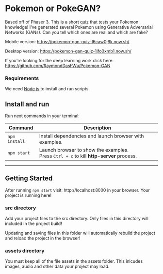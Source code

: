 # Pokemon or PokeGAN?

Based off of Phaser 3. This is a short quiz that tests your Pokemon knowledge! I've generated several Pokemon using Generative Adversarial Networks (GANs). Can you tell which ones are real and which are fake?

Mobile version:
https://pokemon-gan-quiz-l6caw0j6k.now.sh/

Desktop version:
https://pokemon-gan-quiz-1jfo0xmb1.now.sh/

If you're looking for the deep learning work click here:
https://github.com/RaymondDashWu/Pokemon-GAN

### Requirements

We need [Node.js](https://nodejs.org) to install and run scripts.

## Install and run

Run next commands in your terminal:

| Command | Description |
|---------|-------------|
| `npm install` | Install dependencies and launch browser with examples.|
| `npm start` | Launch browser to show the examples. <br> Press `Ctrl + c` to kill **http-server** process. |

---

## Getting Started

After running `npm start` visit: http://localhost:8000 in your browser. Your project is running here! 

### src directory

Add your project files to the src directory. Only files in this directory will included in the project build! 

Updating and saving files in this folder will automatically rebuild the project and reload the project in the browser!

### assets directory

You must keep all of the file assets in the assets folder. This inlcudes images, audio and other data your project may load. 
